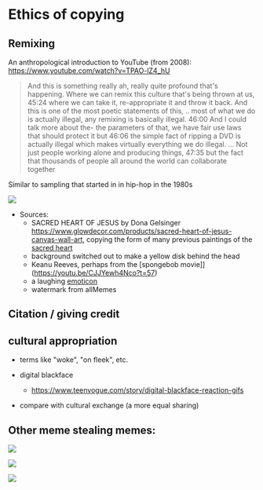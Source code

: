 # Ethics of copying

## Remixing

An anthropological introduction to YouTube (from 2008): https://www.youtube.com/watch?v=TPAO-lZ4_hU
> And this is something really ah, really quite profound that's happening. Where we can remix this culture that's being thrown at us,
45:24
where we can take it, re-appropriate it and throw it back. And this is one of the most poetic statements of this,
..
most of what we do is actually illegal, any remixing is basically illegal.
46:00
And I could talk more about the- the parameters of that, we have fair use laws that should protect it but
46:06
the simple fact of ripping a DVD is actually illegal which makes virtually everything we do illegal.
...
Not just people working alone and producing things,
47:35
but the fact that thousands of people all around the world can collaborate together


Similar to sampling that started in in hip-hop in the 1980s


![](steal_meme_4.jpg)


- Sources:
  - SACRED HEART OF JESUS by Dona Gelsinger https://www.glowdecor.com/products/sacred-heart-of-jesus-canvas-wall-art, copying the form of many previous paintings of the [sacred heart](https://en.wikipedia.org/wiki/Sacred_Heart)
  - background switched out to make a yellow disk behind the head
  - Keanu Reeves, perhaps from the [spongebob movie]](https://youtu.be/CJJYewh4Nco?t=57)
  - a laughing [emoticon](https://en.wikipedia.org/wiki/List_of_emoticons#Western)
  - watermark from allMemes


## Citation / giving credit

## cultural appropriation
- terms like "woke", "on fleek", etc.

- digital blackface
  - https://www.teenvogue.com/story/digital-blackface-reaction-gifs

- compare with cultural exchange (a more equal sharing)


## Other meme stealing memes:
![](steal_meme_1.jpg)

![](steal_meme_2.jpg)

![](steal_meme_3.jpg)
